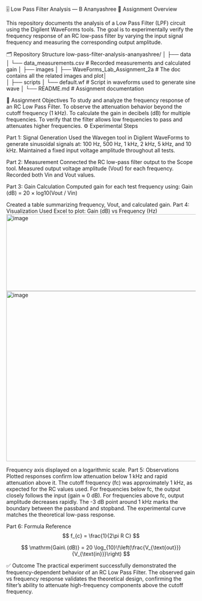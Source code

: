 🎚️ Low Pass Filter Analysis — B Ananyashree
📘 Assignment Overview

This repository documents the analysis of a Low Pass Filter (LPF) circuit using the Digilent WaveForms tools.
The goal is to experimentally verify the frequency response of an RC low-pass filter by varying the input signal frequency and measuring the corresponding output amplitude.

🗂️ Repository Structure
low-pass-filter-analysis-ananyashree/
│
├── data
│   └── data_measurements.csv               # Recorded measurements and calculated gain
│
├── images
│   ├── WaveForms_Lab_Assignment_2a   # The doc contains all the related images and plot│   
│ 
├── scripts
│   └── default.wf            # Script in waveforms used to generate sine wave
│
└── README.md                      # Assignment documentation

🎯 Assignment Objectives
To study and analyze the frequency response of an RC Low Pass Filter.
To observe the attenuation behavior beyond the cutoff frequency (1 kHz).
To calculate the gain in decibels (dB) for multiple frequencies.
To verify that the filter allows low frequencies to pass and attenuates higher frequencies.
⚙️ Experimental Steps

Part 1: Signal Generation
Used the Wavegen tool in Digilent WaveForms to generate sinusoidal signals at:
100 Hz, 500 Hz, 1 kHz, 2 kHz, 5 kHz, and 10 kHz.
Maintained a fixed input voltage amplitude throughout all tests.

Part 2: Measurement
Connected the RC low-pass filter output to the Scope tool.
Measured output voltage amplitude (Vout) for each frequency.
Recorded both Vin and Vout values.

Part 3: Gain Calculation
Computed gain for each test frequency using:
Gain (dB) = 20 × log10(Vout / Vin)

Created a table summarizing frequency, Vout, and calculated gain.
Part 4: Visualization
Used Excel to plot: Gain (dB) vs Frequency (Hz)
<img width="685" height="204" alt="image" src="https://github.com/user-attachments/assets/efb40f8a-1ce3-4943-b329-9f6f5e185eb9" />
<img width="752" height="452" alt="image" src="https://github.com/user-attachments/assets/8e1e6aea-88b1-4dd3-afae-3b19a962dadd" />

Frequency axis displayed on a logarithmic scale.
Part 5: Observations
Plotted responses confirm low attenuation below 1 kHz and rapid attenuation above it.
The cutoff frequency (fc) was approximately 1 kHz, as expected for the RC values used.
For frequencies below fc, the output closely follows the input (gain ≈ 0 dB).
For frequencies above fc, output amplitude decreases rapidly.
The -3 dB point around 1 kHz marks the boundary between the passband and stopband.
The experimental curve matches the theoretical low-pass response.

Part 6: Formula Reference
$$
f_{c} = \frac{1}{2\pi R C}
$$

$$
\mathrm{Gain\ (dB)} = 20 \log_{10}\!\left(\frac{V_{\text{out}}}{V_{\text{in}}}\right)
$$

✅ Outcome
The practical experiment successfully demonstrated the frequency-dependent behavior of an RC Low Pass Filter.
The observed gain vs frequency response validates the theoretical design, confirming the filter’s ability to attenuate high-frequency components above the cutoff frequency.

